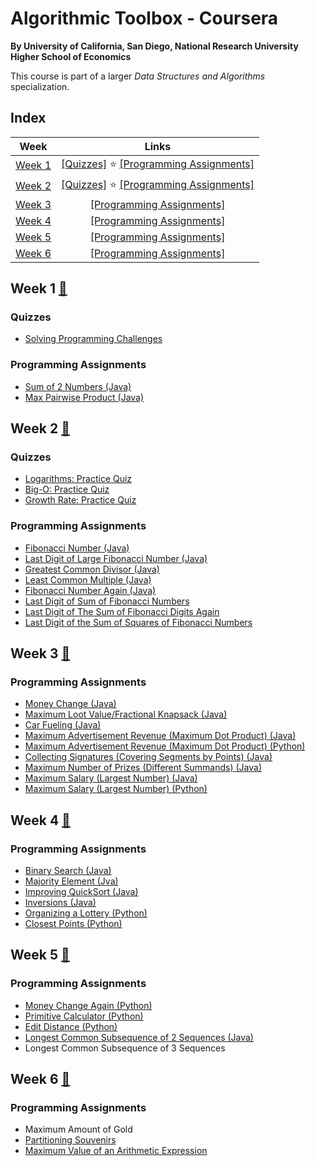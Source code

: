 # Algorithmic Toolbox - Coursera
__By University of California, San Diego, National Research University Higher School of Economics__

This course is part of a larger _Data Structures and Algorithms_ specialization.

## Index
| Week | Links | 
|:----:|:-----:|
| [Week 1](#week-1) | [[Quizzes]](#quizzes) ⭐ [[Programming Assignments]](#programming-assignments) |
| [Week 2](#week-2) | [[Quizzes]](#quizzes-1) ⭐ [[Programming Assignments]](#programming-assignments-1) |
| [Week 3](#week-3) | [[Programming Assignments]](#programming-assignments-2) |
| [Week 4](#week-4) | [[Programming Assignments]](#programming-assignments-3) |
| [Week 5](#week-5) | [[Programming Assignments]](#programming-assignments-4) |
| [Week 6](#week-6) | [[Programming Assignments]](#programming-assignments-5) |


## Week 1 [📄](src/week1/week1_programming_challenges.pdf)
### Quizzes
- [Solving Programming Challenges](src/week1/solving-programming-challenges.md)

### Programming Assignments 
- [Sum of 2 Numbers (Java)](src/APlusB.java)
- [Max Pairwise Product (Java)](src/MaxPairwiseProduct.java)


## Week 2 [📄](src/week2/week2-algorithmic-warmup.pdf)
### Quizzes
- [Logarithms: Practice Quiz](src/week2/logarithms-quiz.md)
- [Big-O: Practice Quiz](src/week2/big-o-quiz.md)
- [Growth Rate: Practice Quiz](src/week2/growth-rate-quiz.md)

### Programming Assignments
- [Fibonacci Number (Java)](src/Fibonacci.java)
- [Last Digit of Large Fibonacci Number (Java)](src/FibonacciLastDigit.java)
- [Greatest Common Divisor (Java)](src/GCD.java)
- [Least Common Multiple (Java)](src/LCM.java)
- [Fibonacci Number Again (Java)](src/FibonacciHuge.java)
- [Last Digit of Sum of Fibonacci Numbers](src/FibonacciSumLastDigit.java)
- [Last Digit of The Sum of Fibonacci Digits Again](src/FibonacciPartialSum.java)
- [Last Digit of the Sum of Squares of Fibonacci Numbers](src/FibonacciSumSquares.java)


## Week 3 [📄](src/week3/week3-greedy-algorithms.pdf)
### Programming Assignments
- [Money Change (Java)](src/Change.java)
- [Maximum Loot Value/Fractional Knapsack (Java)](src/FractionalKnapsack.java)
- [Car Fueling (Java)](src/CarFueling.java)
- [Maximum Advertisement Revenue (Maximum Dot Product) (Java)](src/DotProduct.java)
- [Maximum Advertisement Revenue (Maximum Dot Product) (Python)](python/week-3/max-dot-product.py)
- [Collecting Signatures (Covering Segments by Points) (Java)](src/CoveringSegments.java)
- [Maximum Number of Prizes (Different Summands) (Java)](src/DifferentSummands.java)
- [Maximum Salary (Largest Number) (Java)](src/LargestNumber.java)
- [Maximum Salary (Largest Number) (Python)](python/week-3/largest-number.py)


## Week 4 [📄](src/week4/week4-divide-and-conquer.pdf)
### Programming Assignments
- [Binary Search (Java)](src/BinarySearch.java)
- [Majority Element (Jva)](src/MajorityElement.java)
- [Improving QuickSort (Java)](src/Sorting.java)
- [Inversions (Java)](src/Inversions.java)
- [Organizing a Lottery (Python)](python/week-4/points_and_segments.py)
- [Closest Points (Python)](python/week-4/closest_points.py)


## Week 5 [📄](src/week5/week5-dynamic-programming1.pdf)
### Programming Assignments
- [Money Change Again (Python)](python/week-5/money_change_again.py)
- [Primitive Calculator (Python)](python/week-5/primitive_calculator.py)
- [Edit Distance (Python)](python/week-5/edit_distance.py)
- [Longest Common Subsequence of 2 Sequences (Java)](src/LongestCommonSubsequence.java)
- Longest Common Subsequence of 3 Sequences

## Week 6 [📄](src/week6/week6_dynamic_programming2.pdf)
### Programming Assignments
- Maximum Amount of Gold
- [Partitioning Souvenirs](python/week-6/partition_souvegnirs.py)
- [Maximum Value of an Arithmetic Expression](python/week-6/max_value_arithmetic_expression.py)
